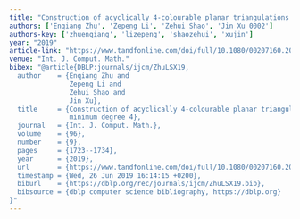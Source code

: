 ```yaml
---
title: "Construction of acyclically 4-colourable planar triangulations with minimum degree 4"
authors: ['Enqiang Zhu', 'Zepeng Li', 'Zehui Shao', 'Jin Xu 0002']
authors-key: ['zhuenqiang', 'lizepeng', 'shaozehui', 'xujin']
year: "2019"
article-link: "https://www.tandfonline.com/doi/full/10.1080/00207160.2018.1476684"
venue: "Int. J. Comput. Math."
bibex: "@article{DBLP:journals/ijcm/ZhuLSX19,
  author    = {Enqiang Zhu and
               Zepeng Li and
               Zehui Shao and
               Jin Xu},
  title     = {Construction of acyclically 4-colourable planar triangulations with
               minimum degree 4},
  journal   = {Int. J. Comput. Math.},
  volume    = {96},
  number    = {9},
  pages     = {1723--1734},
  year      = {2019},
  url       = {https://www.tandfonline.com/doi/full/10.1080/00207160.2018.1476684},
  timestamp = {Wed, 26 Jun 2019 16:14:15 +0200},
  biburl    = {https://dblp.org/rec/journals/ijcm/ZhuLSX19.bib},
  bibsource = {dblp computer science bibliography, https://dblp.org}
}"
---
```

